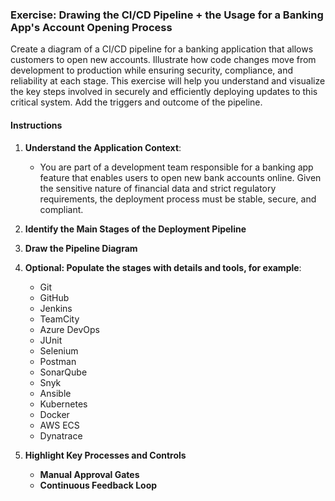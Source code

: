 ### **Exercise: Drawing the CI/CD Pipeline + the Usage for a Banking App's Account Opening Process**

Create a diagram of a CI/CD pipeline for a banking application that allows customers to open new accounts. Illustrate how code changes move from development to production while ensuring security, compliance, and reliability at each stage. This exercise will help you understand and visualize the key steps involved in securely and efficiently deploying updates to this critical system.
Add the triggers and outcome of the pipeline.

#### **Instructions**

1. **Understand the Application Context**:
   - You are part of a development team responsible for a banking app feature that enables users to open new bank accounts online. Given the sensitive nature of financial data and strict regulatory requirements, the deployment process must be stable, secure, and compliant.

2. **Identify the Main Stages of the Deployment Pipeline**

3. **Draw the Pipeline Diagram**

4. **Optional: Populate the stages with details and tools, for example**:
    - Git
    - GitHub
    - Jenkins
    - TeamCity
    - Azure DevOps
    - JUnit
    - Selenium
    - Postman
    - SonarQube
    - Snyk
    - Ansible
    - Kubernetes
    - Docker
    - AWS ECS
    - Dynatrace

6. **Highlight Key Processes and Controls**
   - **Manual Approval Gates**
   - **Continuous Feedback Loop**
